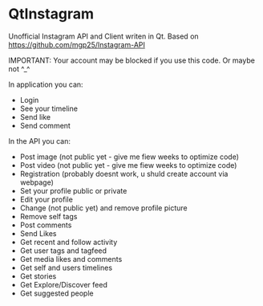 # QtInstagram
Unofficial Instagram API and Client writen in Qt. Based on https://github.com/mgp25/Instagram-API

IMPORTANT: Your account may be blocked if you use this code. Or maybe not ^_^

In application you can:
* Login
* See your timeline
* Send like
* Send comment

In the API you can:
* Post image (not public yet - give me fiew weeks to optimize code)
* Post video (not public yet - give me fiew weeks to optimize code)
* Registration (probably doesnt work, u shuld create account via webpage)
* Set your profile public or private
* Edit your profile
* Change (not public yet) and remove profile picture
* Remove self tags
* Post comments
* Send Likes
* Get recent and follow activity
* Get user tags and tagfeed
* Get media likes and comments
* Get self and users timelines
* Get stories
* Get Explore/Discover feed
* Get suggested people 
